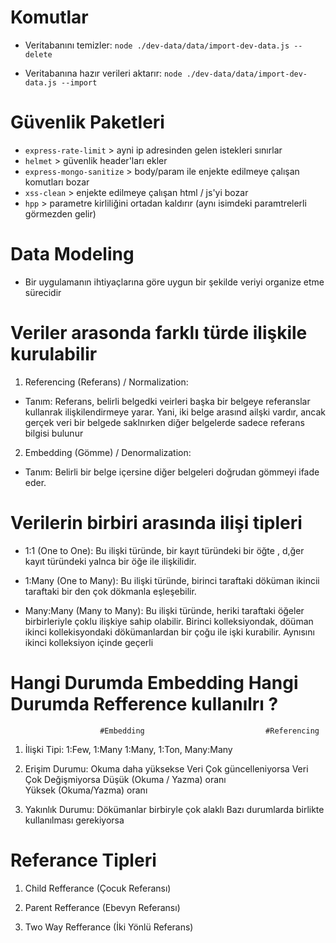 # Komutlar

- Veritabanını temizler:
  `node ./dev-data/data/import-dev-data.js --delete`

- Veritabanına hazır verileri aktarır:
  `node ./dev-data/data/import-dev-data.js --import`

# Güvenlik Paketleri

- `express-rate-limit` > ayni ip adresinden gelen istekleri sınırlar
- `helmet` > güvenlik header'ları ekler
- `express-mongo-sanitize` > body/param ile enjekte edilmeye çalışan komutları bozar
- `xss-clean` > enjekte edilmeye çalışan html / js'yi bozar
- `hpp` > parametre kirliliğini ortadan kaldırır (aynı isimdeki paramtrelerli görmezden gelir)

# Data Modeling

- Bir uygulamanın ihtiyaçlarına göre uygun bir şekilde veriyi organize etme sürecidir

# Veriler arasonda farklı türde ilişkile kurulabilir

1. Referencing (Referans) / Normalization:

- Tanım: Referans, belirli belgedki veirleri başka bir belgeye referanslar kullanrak ilişkilendirmeye yarar. Yani, iki belge arasınd ailşki vardır, ancak gerçek veri bir belgede saklnırken diğer belgelerde sadece referans bilgisi bulunur

2. Embedding (Gömme) / Denormalization:

- Tanım: Belirli bir belge içersine diğer belgeleri doğrudan gömmeyi ifade eder.

# Verilerin birbiri arasında ilişi tipleri

- 1:1 (One to One): Bu ilişki türünde, bir kayıt türündeki bir öğte , d,ğer kayıt türündeki yalnca bir öğe ile ilişkilidir.

- 1:Many (One to Many): Bu ilişki türünde, birinci taraftaki döküman ikincii taraftaki bir den çok dökmanla eşleşebilir.

- Many:Many (Many to Many): Bu ilişki türünde, heriki taraftaki öğeler birbirleriyle çoklu ilişkiye sahip olabilir. Birinci kolleksiyondak, döüman ikinci kollekisyondaki dökümanlardan bir çoğu ile işki kurabilir. Aynısını ikinci kolleksiyon içinde geçerli

# Hangi Durumda Embedding Hangi Durumda Refference kullanılrı ?

                        #Embedding                           #Referencing

1. İlişki Tipi: 1:Few, 1:Many 1:Many, 1:Ton, Many:Many

2. Erişim Durumu: Okuma daha yüksekse Veri Çok güncelleniyorsa
   Veri Çok Değişmiyorsa Düşük (Okuma / Yazma) oranı  
    Yüksek (Okuma/Yazma) oranı

3. Yakınlık Durumu: Dökümanlar birbiryle çok alaklı Bazı durumlarda birlikte
   kullanılması gerekiyorsa

# Referance Tipleri

1. Child Refferance (Çocuk Referansı)

2. Parent Refferance (Ebevyn Referansı)

3. Two Way Refferance (İki Yönlü Referans)
